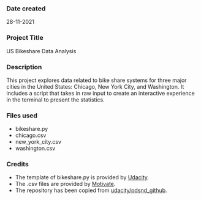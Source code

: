 ### Date created
28-11-2021

### Project Title
US Bikeshare Data Analysis

### Description
This project explores data related to bike share systems for three major cities in the United States: Chicago, New York City, and Washington. It includes a script that takes in raw input to create an interactive experience in the terminal to present the statistics.

### Files used
* bikeshare.py  
* chicago.csv  
* new_york_city.csv  
* washington.csv

### Credits
* The template of bikeshare.py is provided by [Udacity](https://www.udacity.com/).
* The .csv files are provided by [Motivate](https://www.motivateco.com/).
* The repository has been copied from [udacity/pdsnd_github](https://github.com/udacity/pdsnd_github.git).
